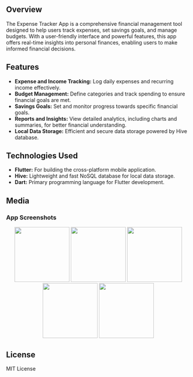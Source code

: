## Overview
The Expense Tracker App is a comprehensive financial management tool designed to help users track expenses, set savings goals, and manage budgets. With a user-friendly interface and powerful features, this app offers real-time insights into personal finances, enabling users to make informed financial decisions.

## Features
- **Expense and Income Tracking:** Log daily expenses and recurring income effectively.
- **Budget Management:** Define categories and track spending to ensure financial goals are met.
- **Savings Goals:** Set and monitor progress towards specific financial goals.
- **Reports and Insights:** View detailed analytics, including charts and summaries, for better financial understanding.
- **Local Data Storage:** Efficient and secure data storage powered by Hive database.

## Technologies Used
- **Flutter:** For building the cross-platform mobile application.
- **Hive:** Lightweight and fast NoSQL database for local data storage.
- **Dart:** Primary programming language for Flutter development.

## Media

### App Screenshots

<p align="center">
  <img src="" width="150"/>
  <img src="" width="150"/>
  <img src="" width="150"/>
  <img src="" width="150"/>
  <img src="" width="150"/>
</p>



## License
MIT License
